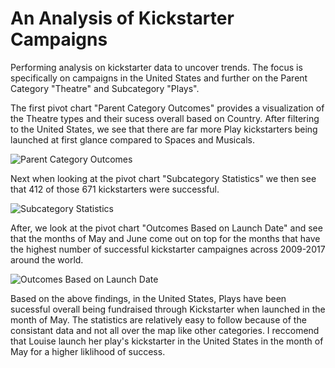 # An Analysis of Kickstarter Campaigns
Performing analysis on kickstarter data to uncover trends. The focus is specifically on campaigns in the United States and further on the Parent Category "Theatre" and Subcategory "Plays".

The first pivot chart "Parent Category Outcomes" provides a visualization of the Theatre types and their sucess overall based on Country. After filtering to the United States, we see that there are far more Play kickstarters being launched at first glance compared to Spaces and Musicals.

![Parent Category Outcomes](path/to/Parent_Category_Outcomes.png)

Next when looking at the pivot chart "Subcategory Statistics" we then see that 412 of those 671 kickstarters were successful.

![Subcategory Statistics](path/to/Subcategory_Statistics.png)

After, we look at the pivot chart "Outcomes Based on Launch Date" and see that the months of May and June come out on top for the months that have the highest number of successful kickstarter campaignes across 2009-2017 around the world. 

![Outcomes Based on Launch Date](path/to/kickstarter-analysis/Outcomes_Based_on_Launch_Date.png)

Based on the above findings, in the United States, Plays have been sucessful overall being fundraised through Kickstarter when launched in the month of May. The statistics are relatively easy to follow because of the consistant data and not all over the map like other categories. I reccomend that Louise launch her play's kickstarter in the United States in the month of May for a higher liklihood of success. 
